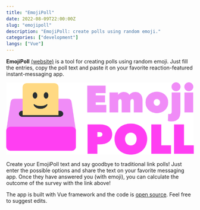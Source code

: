 ```yaml
---
title: "EmojiPoll"
date: 2022-08-09T22:00:00Z
slug: "emojipoll"
description: "EmojiPoll: create polls using random emoji."
categories: ["development"]
langs: ["Vue"]
---
```


__EmojiPoll__ [(website)](https://emojipoll.jacksalici.com) is a tool for creating polls using random emoji. Just fill the entries, copy the poll text and paste it on your favorite reaction-featured instant-messaging app.  

![](https://raw.githubusercontent.com/jacksalici/emojipoll/main/emoji-poll/public/logo2.png)

Create your EmojiPoll text and say goodbye to traditional link polls! Just enter the possible options and share the text on your favorite messaging app. Once they have answered you (with emoji), you can calculate the outcome of the survey with the link above!

The app is built with Vue framework and the code is [open source](https://github.com/jacksalici/emojipoll). Feel free to suggest edits.

